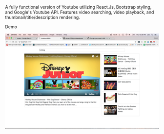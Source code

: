 A fully functional version of Youtube utilizing React.Js, Bootstrap styling, and Google's Youtube API. Features video searching, video playback, and thumbnail/title/description rendering. 

Demo 

![Alt text](./demo1.png?raw=true "Demo 1")
